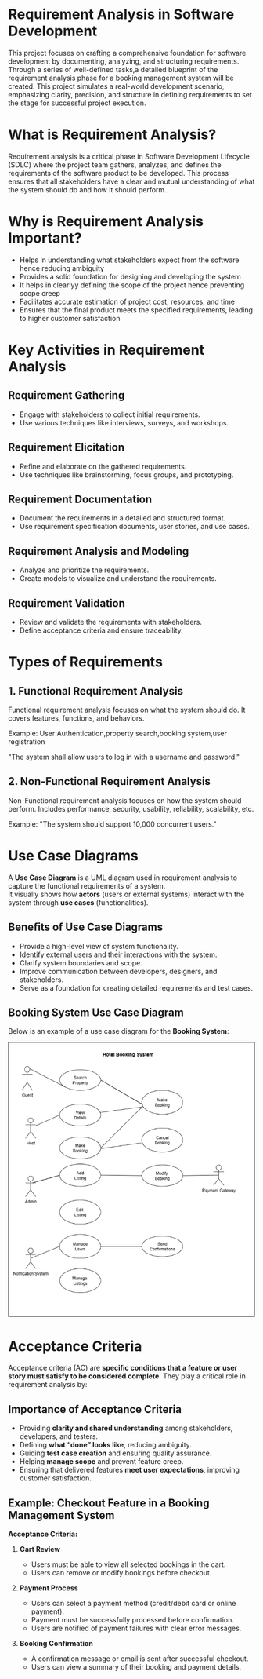 # Requirement Analysis in Software Development

This project focuses on crafting a comprehensive foundation for software development by documenting, analyzing, and structuring requirements. Through a series of well-defined tasks,a detailed blueprint of the requirement analysis phase for a booking management system will be created. This project simulates a real-world development scenario, emphasizing clarity, precision, and structure in defining requirements to set the stage for successful project execution.

# What is Requirement Analysis?

Requirement analysis is a critical phase in Software Development Lifecycle (SDLC) where the project team gathers, analyzes, and defines the requirements of the software product to be developed. This process ensures that all stakeholders have a clear and mutual understanding of what the system should do and how it should perform.

# Why is Requirement Analysis Important?

- Helps in understanding what stakeholders expect from the software hence reducing ambiguity
- Provides a solid foundation for designing and developing the system
- It helps in clearlyy defining the scope of the project hence preventing scope creep
- Facilitates accurate estimation of project cost, resources, and time
- Ensures that the final product meets the specified requirements, leading to higher customer satisfaction

# Key Activities in Requirement Analysis

## Requirement Gathering
- Engage with stakeholders to collect initial requirements.
- Use various techniques like interviews, surveys, and workshops.

## Requirement Elicitation
- Refine and elaborate on the gathered requirements.
- Use techniques like brainstorming, focus groups, and prototyping.

## Requirement Documentation
- Document the requirements in a detailed and structured format.
- Use requirement specification documents, user stories, and use cases.

## Requirement Analysis and Modeling
- Analyze and prioritize the requirements.
- Create models to visualize and understand the requirements.

## Requirement Validation
- Review and validate the requirements with stakeholders.
- Define acceptance criteria and ensure traceability.

# Types of Requirements
## 1. Functional Requirement Analysis
Functional requirement analysis focuses on what the system should do.
It covers features, functions, and behaviors.

Example: User Authentication,property search,booking system,user registration

"The system shall allow users to log in with a username and password."

## 2. Non-Functional Requirement Analysis
Non-Functional requirement analysis focuses on how the system should perform.
Includes performance, security, usability, reliability, scalability, etc.

Example: "The system should support 10,000 concurrent users."

# Use Case Diagrams

A **Use Case Diagram** is a UML diagram used in requirement analysis to capture the functional requirements of a system.  
It visually shows how **actors** (users or external systems) interact with the system through **use cases** (functionalities).  

## Benefits of Use Case Diagrams
- Provide a high-level view of system functionality.
- Identify external users and their interactions with the system.
- Clarify system boundaries and scope.
- Improve communication between developers, designers, and stakeholders.
- Serve as a foundation for creating detailed requirements and test cases.

## Booking System Use Case Diagram

Below is an example of a use case diagram for the **Booking System**:

![Booking System Use Case](alx-booking-uc.png)

# Acceptance Criteria

Acceptance criteria (AC) are **specific conditions that a feature or user story must satisfy to be considered complete**. They play a critical role in requirement analysis by:

## Importance of Acceptance Criteria
- Providing **clarity and shared understanding** among stakeholders, developers, and testers.
- Defining **what “done” looks like**, reducing ambiguity.
- Guiding **test case creation** and ensuring quality assurance.
- Helping **manage scope** and prevent feature creep.
- Ensuring that delivered features **meet user expectations**, improving customer satisfaction.

## Example: Checkout Feature in a Booking Management System

**Acceptance Criteria:**

1. **Cart Review**
   - Users must be able to view all selected bookings in the cart.
   - Users can remove or modify bookings before checkout.

2. **Payment Process**
   - Users can select a payment method (credit/debit card or online payment).
   - Payment must be successfully processed before confirmation.
   - Users are notified of payment failures with clear error messages.

3. **Booking Confirmation**
   - A confirmation message or email is sent after successful checkout.
   - Users can view a summary of their booking and payment details.
